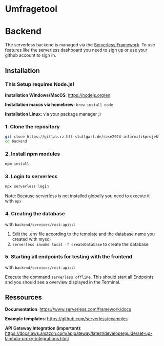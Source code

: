 # Umfragetool

# Backend
The serverless backend is managed via the [Serverless Framework](https://www.serverless.com/). To use features like the serverless dashboard you need to sign up or use your github account to sign in.

## Installation
### This Setup requires <b>Node.js</b>!

**Installation Windows/MacOS**: https://nodejs.org/en

**Installation macos via homebrew**: `brew install node`

**Installation Linux:** via your package manager ;)


### 1. Clone the repository
```bash
git clone https://gitlab.rz.hft-stuttgart.de/sose2024-informatikprojekt-2/umfragetool.git
cd backend
```

### 2. Install npm modules
```bash
npm install
```

### 3. Login to serverless
```bash
npx serverless login
```
Note: Because serverless is not installed globally you need to execute it with `npx`


### 4. Creating the database
with `backend/services/rest-apis/`:

1. Edit the .env file according to the template and the database name you created with mysql
2. ```serverless invoke local -f createDatabase``` to create the database


### 5. Starting all endpoints for testing with the frontend
with `backend/services/rest-apis/`:

Execute the command `serverless offline`. This should start all Endpoints and you should see a overview displayed in the Terminal.


## Ressources

**Documentation**: https://www.serverless.com/framework/docs

**Example templates**: https://github.com/serverless/examples

**API Gateway Integration (important)**: https://docs.aws.amazon.com/apigateway/latest/developerguide/set-up-lambda-proxy-integrations.html


